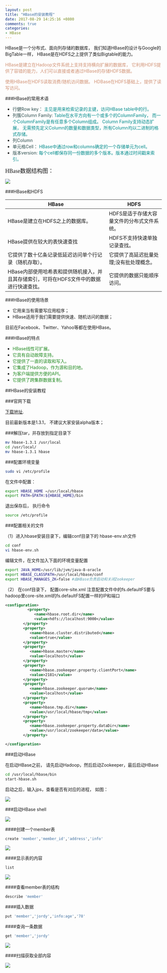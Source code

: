 ```yaml
---
layout: post
title: "HBase的安装教程"
date: 2017-08-29 14:25:16 +0800
comments: true
categories: 
- HBase
---
```


HBase是一个分布式、面向列存储的数据库， 我们知道HBase的设计与Google的BigTable一样， HBase是在HDFS之上提供了类似Bigtable的能力。

<font color=#D19275>HBase是建立在Hadoop文件系统上支持支持横向扩展的数据库， 它利用HDFS提供了容错的能力，人们可以直接或者通过HBase的存储HDFS数据。

使用HBase在HDFS读取消费/随机访问数据。 HDBase在HDFS基础上，提供了读写访问。
</font>

<!--more-->

###HBase的常用术语

 * <font color=#2F4F4F>行健Row key：</font> <font color=#008B8B>主见是用来检索记录的主键，访问HBase table中的行。</font>
 * <font color=#2F4F4F>列簇Column Family: </font> <font color=#008B8B>Table在水平方向有一个或多个的ColumnFamily， 而一个ColumnFamily是有任意多个Column组成。
   		Column Family支持动态扩展， 无需预先定义Column的数量和数据类型，所有Column均以二进制的格式存储。</font>
 * <font color=#2F4F4F>列Column</font> 
 * <font color=#2F4F4F>单元格Cell： </font> <font color=#008B8B>HBase中通过row和columns确定的一个存储单元为cell。</font>
 * <font color=#2F4F4F>版本version: </font> <font color=#008B8B>每个cell都保存同一份数据的多个版本。版本通过时间戳来索引。</font>


<font face="黑体" size=4>HBase数据结构图：</font>

![](http://ww1.sinaimg.cn/large/62ca154dly1fj0m0rgbzsj20kq08lmxu.jpg)
 
 
###HBase和HDFS 
 
HBase  | HDFS
------------- | -------------
HBase是建立在HDFS之上的数据库。  | HDFS是适于存储大容量文件的分布式文件系统。
HBase提供在较大的表快速查找  		| HDFS不支持快速单独记录查找。
它提供了数十亿条记录低延迟访问单个行记录（随机存取）。  | 它提供了高延迟批量处理;没有批处理概念。
HBase内部使用哈希表和提供随机接入，并且其存储索引，可将在HDFS文件中的数据进行快速查找。 | 它提供的数据只能顺序访问。



###HBase的使用场景

* 它用来当有需要写应用程序；
* HBase适用于我们需要提供快速、随机访问的数据；

目前在Facebook、Twitter、Yahoo等都在使用HBase。

###HBase的特点
* <font color=#228B22>HBase线性可扩展。</font>
* <font color=#228B22>它具有自动故障支持。</font>
* <font color=#228B22>它提供了一直的读取和写入。</font>
* <font color=#228B22>它集成了Hadoop，作为源和目的地。</font>
* <font color=#228B22>为客户端提供方便的API。</font>
* <font color=#228B22>它提供了跨集群数据复制。</font>


##HBase的安装教程

###官网下载

[下载地址](http://apache.fayea.com/hbase/1.3.1/).

目前最新版本是1.3.1，  不建议大家安装alpha版本；

###解压tar，并存放到指定目录下

```sh
mv hbase-1.3.1 /usr/local
cd /usr/local/
mv hbase-1.3.1 hbase
```
###配置环境变量


```sh
sudo vi /etc/profile

```
在文件中配置：

```sh
export HBASE_HOME =/usr/local/hbase
export PATH=$PATH:${HBASE_HOME}/bin 
```
退出保存后， 执行命令


```sh
source /etc/profile

```

###配置相关的文件

（1）进入hbase安装目录下，编辑conf目录下的 hbase-env.sh文件

```sh
cd conf
vi hbase-env.sh
```
编辑文件，在文件加入下面的环境变量配置

```sh
export JAVA_HOME=/usr/lib/jvm/java-8-oracle
export HBASE_CLASSPATH=/usr/local/hbase/conf
export HBASE_MANAGES_ZK=false #由HBase负责启动和关闭Zookeeper 

```
（2） 在conf目录下， 配置core-site.xml
注意配置文件中的fs.defaultFS要与hadoop里core-site.xml的fs.defaultFS配置一样的IP和端口


```xml
<configuration>
          <property>
             <name>hbase.root.dir</name>
             <value>hdfs://localhost:9000</value>
        </property>
        <property>
           <name>hbase.cluster.distributed</name>
           <value>true</value>
        </property>
        <property>
           <name>hbase.master</name>
           <value>localhost</value>
        </property>
        <property>
           <name>hbase.zookeeper.property.clientPort</name>
           <value>2181</value>
        </property>
        <property>
           <name>hbase.zookeeper.quorum</name>
           <value>localhost</value>
        </property>
        <property>
           <name>hbase.tmp.dir</name>
           <value>/usr/local/hbase/tmp</value>
        </property>
        <property>
           <name>hbase.zookeeper.property.dataDir</name>
           <value>/usr/local/zookeeper/data</value>       
        </property>

</configuration>

```

###启动HBase

在启动HBase之前， 请先启动Hadoop，然后启动Zookeeper，最后启动HBase

```sh
cd /usr/local/hbase/bin
start-hbase.sh
```

启动之后，输入jps，查看是否有对应的进程， 如图：

![](http://ww1.sinaimg.cn/large/62ca154dly1fj0nyc6j5cj20qn088gng.jpg)

###启动HBase shell

![](http://ww1.sinaimg.cn/large/62ca154dly1fj0obymserj20zp055gn6.jpg)

####创建一个member表

```sh
create 'member','member_id','address','info'
```
![](http://ww1.sinaimg.cn/large/62ca154dly1fj0oi1khdbj20g702i74h.jpg)

####显示表的内容

```sh
list
```
![](http://ww1.sinaimg.cn/large/62ca154dly1fj0oi9g3ddj206p030aa5.jpg)

####查看member表的结构

```sh
describe 'member'
```

####插入数据

```sh
put 'member','jordy','info:age','78'
```

####查询一条数据

```sh
get 'member','jordy'
```

![](http://ww1.sinaimg.cn/large/62ca154dly1fj0ol7jgaqj20n002cdg2.jpg)

####扫描获取全部内容

![](http://ww1.sinaimg.cn/large/62ca154dly1fj0olqh0d7j20q102aq37.jpg)
